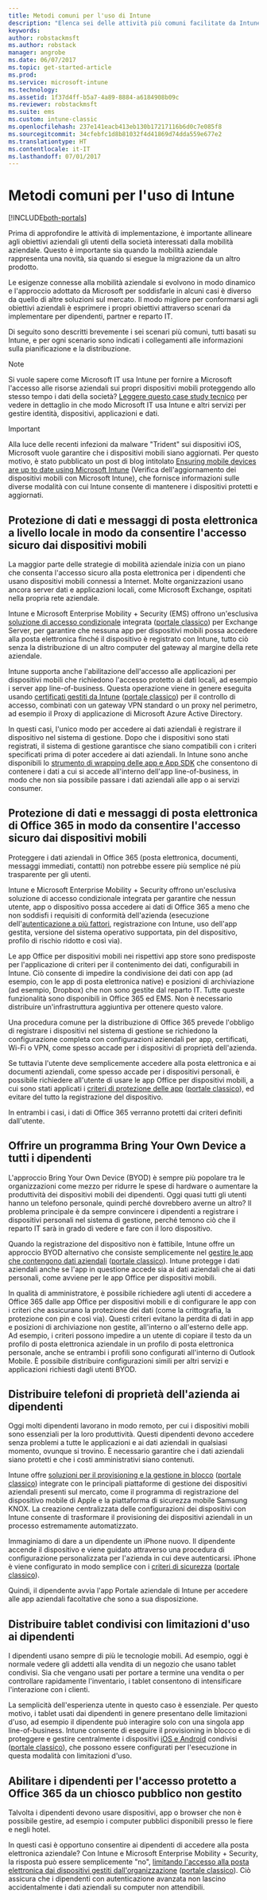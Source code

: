 ```yaml
---
title: Metodi comuni per l'uso di Intune
description: "Elenca sei delle attività più comuni facilitate da Intune"
keywords: 
author: robstackmsft
ms.author: robstack
manager: angrobe
ms.date: 06/07/2017
ms.topic: get-started-article
ms.prod: 
ms.service: microsoft-intune
ms.technology: 
ms.assetid: 1f37d4ff-b5a7-4a89-8884-a6184908b09c
ms.reviewer: robstackmsft
ms.suite: ems
ms.custom: intune-classic
ms.openlocfilehash: 237e141eacb413eb130b17217116b6d0c7e085f8
ms.sourcegitcommit: 34cfebfc1d8b81032f4d41869d74dda559e677e2
ms.translationtype: HT
ms.contentlocale: it-IT
ms.lasthandoff: 07/01/2017
---
```

# <a name="common-ways-to-use-intune"></a>Metodi comuni per l'uso di Intune

[!INCLUDE[both-portals](./includes/note-for-both-portals.md)]

Prima di approfondire le attività di implementazione, è importante allineare agli obiettivi aziendali gli utenti della società interessati dalla mobilità aziendale.  Questo è importante sia quando la mobilità aziendale rappresenta una novità, sia quando si esegue la migrazione da un altro prodotto.  

Le esigenze connesse alla mobilità aziendale si evolvono in modo dinamico e l'approccio adottato da Microsoft per soddisfarle in alcuni casi è diverso da quello di altre soluzioni sul mercato. Il modo migliore per conformarsi agli obiettivi aziendali è esprimere i propri obiettivi attraverso scenari da implementare per dipendenti, partner e reparto IT.  

Di seguito sono descritti brevemente i sei scenari più comuni, tutti basati su Intune, e per ogni scenario sono indicati i collegamenti alle informazioni sulla pianificazione e la distribuzione.

>[!NOTE]
>Si vuole sapere come Microsoft IT usa Intune per fornire a Microsoft l'accesso alle risorse aziendali sui propri dispositivi mobili proteggendo allo stesso tempo i dati della società? [Leggere questo case study tecnico](https://www.microsoft.com/itshowcase/Article/Content/588) per vedere in dettaglio in che modo Microsoft IT usa Intune e altri servizi per gestire identità, dispositivi, applicazioni e dati.  

>[!IMPORTANT]
>Alla luce delle recenti infezioni da malware "Trident" sui dispositivi iOS, Microsoft vuole garantire che i dispositivi mobili siano aggiornati. Per questo motivo, è stato pubblicato un post di blog intitolato [Ensuring mobile devices are up to date using Microsoft Intune](https://blogs.technet.microsoft.com/enterprisemobility/2016/08/26/ensuring-mobile-devices-are-up-to-date-using-microsoft-intune/) (Verifica dell'aggiornamento dei dispositivi mobili con Microsoft Intune), che fornisce informazioni sulle diverse modalità con cui Intune consente di mantenere i dispositivi protetti e aggiornati.

## <a name="protecting-your-on-premises-email-and-data-so-it-can-be-safely-accessed-by-mobile-devices"></a>Protezione di dati e messaggi di posta elettronica a livello locale in modo da consentire l'accesso sicuro dai dispositivi mobili
La maggior parte delle strategie di mobilità aziendale inizia con un piano che consenta l'accesso sicuro alla posta elettronica per i dipendenti che usano dispositivi mobili connessi a Internet. Molte organizzazioni usano ancora server dati e applicazioni locali, come Microsoft Exchange, ospitati nella propria rete aziendale.


Intune e Microsoft Enterprise Mobility + Security (EMS) offrono un'esclusiva [soluzione di accesso condizionale](conditional-access.md) integrata ([portale classico](/intune-classic/deploy-use/restrict-access-to-email-and-o365-services-with-microsoft-intune)) per Exchange Server, per garantire che nessuna app per dispositivi mobili possa accedere alla posta elettronica finché il dispositivo è registrato con Intune, tutto ciò senza la distribuzione di un altro computer del gateway al margine della rete aziendale.

Intune supporta anche l'abilitazione dell'accesso alle applicazioni per dispositivi mobili che richiedono l'accesso protetto ai dati locali, ad esempio i server app line-of-business. Questa operazione viene in genere eseguita usando [certificati gestiti da Intune](certificates-configure.md) ([portale classico](/intune-classic/deploy-use/secure-resource-access-with-certificate-profiles)) per il controllo di accesso, combinati con un gateway VPN standard o un proxy nel perimetro, ad esempio il Proxy di applicazione di Microsoft Azure Active Directory.  

In questi casi, l'unico modo per accedere ai dati aziendali è registrare il dispositivo nel sistema di gestione. Dopo che i dispositivi sono stati registrati, il sistema di gestione garantisce che siano compatibili con i criteri specificati prima di poter accedere ai dati aziendali. In Intune sono anche disponibili lo [strumento di wrapping delle app e App SDK](apps-prepare-mobile-application-management.md) che consentono di contenere i dati a cui si accede all'interno dell'app line-of-business, in modo che non sia possibile passare i dati aziendali alle app o ai servizi consumer.

<!-- Learn more about how to plan and deploy Intune to help secure on-premises email and data. -->


## <a name="protecting-your-office-365-email-and-data-so-it-can-be-safely-accessed-by-mobile-devices"></a>Protezione di dati e messaggi di posta elettronica di Office 365 in modo da consentire l'accesso sicuro dai dispositivi mobili
Proteggere i dati aziendali in Office 365 (posta elettronica, documenti, messaggi immediati, contatti) non potrebbe essere più semplice né più trasparente per gli utenti.


Intune e Microsoft Enterprise Mobility + Security offrono un'esclusiva soluzione di accesso condizionale integrata per garantire che nessun utente, app o dispositivo possa accedere ai dati di Office 365 a meno che non soddisfi i requisiti di conformità dell'azienda (esecuzione dell'[autenticazione a più fattori](/intune-classic/deploy-use/multi-factor-authentication-azure-active-directory), registrazione con Intune, uso dell'app gestita, versione del sistema operativo supportata, pin del dispositivo, profilo di rischio ridotto e così via).


Le app Office per dispositivi mobili nei rispettivi app store sono predisposte per l'applicazione di criteri per il contenimento dei dati, configurabili in Intune. Ciò consente di impedire la condivisione dei dati con app (ad esempio, con le app di posta elettronica native) e posizioni di archiviazione (ad esempio, Dropbox) che non sono gestite dal reparto IT. Tutte queste funzionalità sono disponibili in Office 365 ed EMS. Non è necessario distribuire un'infrastruttura aggiuntiva per ottenere questo valore.

Una procedura comune per la distribuzione di Office 365 prevede l'obbligo di registrare i dispositivi nel sistema di gestione se richiedono la configurazione completa con configurazioni aziendali per app, certificati, Wi-Fi o VPN, come spesso accade per i dispositivi di proprietà dell'azienda.  


Se tuttavia l'utente deve semplicemente accedere alla posta elettronica e ai documenti aziendali, come spesso accade per i dispositivi personali, è possibile richiedere all'utente di usare le app Office per dispositivi mobili, a cui sono stati applicati i [criteri di protezione delle app](app-protection-policies.md) ([portale classico](/intune-classic/deploy-use/protect-apps-and-data-with-microsoft-intune)), ed evitare del tutto la registrazione del dispositivo.  



In entrambi i casi, i dati di Office 365 verranno protetti dai criteri definiti dall'utente.

<!-- Learn more about how to plan and deploy Intune to help secure Office 365 email and data. -->


## <a name="offer-a-bring-your-own-device-program-to-all-employees"></a>Offrire un programma Bring Your Own Device a tutti i dipendenti
L'approccio Bring Your Own Device (BYOD) è sempre più popolare tra le organizzazioni come mezzo per ridurre le spese di hardware o aumentare la produttività dei dispositivi mobili dei dipendenti. Oggi quasi tutti gli utenti hanno un telefono personale, quindi perché dovrebbero averne un altro? Il problema principale è da sempre convincere i dipendenti a registrare i dispositivi personali nel sistema di gestione, perché temono ciò che il reparto IT sarà in grado di vedere e fare con il loro dispositivo.  

Quando la registrazione del dispositivo non è fattibile, Intune offre un approccio BYOD alternativo che consiste semplicemente nel [gestire le app che contengono dati aziendali](app-protection-policies.md) ([portale classico](/intune-classic/deploy-use/protect-apps-and-data-with-microsoft-intune)). Intune protegge i dati aziendali anche se l'app in questione accede sia ai dati aziendali che ai dati personali, come avviene per le app Office per dispositivi mobili.  

In qualità di amministratore, è possibile richiedere agli utenti di accedere a Office 365 dalle app Office per dispositivi mobili e di configurare le app con i criteri che assicurano la protezione dei dati (come la crittografia, la protezione con pin e così via). Questi criteri evitano la perdita di dati in app e posizioni di archiviazione non gestite, all'interno o all'esterno delle app. Ad esempio, i criteri possono impedire a un utente di copiare il testo da un profilo di posta elettronica aziendale in un profilo di posta elettronica personale, anche se entrambi i profili sono configurati all'interno di Outlook Mobile. È possibile distribuire configurazioni simili per altri servizi e applicazioni richiesti dagli utenti BYOD.

<!-- Learn more about how to plan and deploy Intune to support BYOD.-->

## <a name="issue-corporate-owned-phones-to-your-employees"></a>Distribuire telefoni di proprietà dell'azienda ai dipendenti
Oggi molti dipendenti lavorano in modo remoto, per cui i dispositivi mobili sono essenziali per la loro produttività. Questi dipendenti devono accedere senza problemi a tutte le applicazioni e ai dati aziendali in qualsiasi momento, ovunque si trovino. È necessario garantire che i dati aziendali siano protetti e che i costi amministrativi siano contenuti.  

Intune offre [soluzioni per il provisioning e la gestione in blocco](device-enrollment.md) ([portale classico](/intune-classic/deploy-use/manage-corporate-owned-devices)) integrate con le principali piattaforme di gestione dei dispositivi aziendali presenti sul mercato, come il programma di registrazione del dispositivo mobile di Apple e la piattaforma di sicurezza mobile Samsung KNOX. La creazione centralizzata delle configurazioni dei dispositivi con Intune consente di trasformare il provisioning dei dispositivi aziendali in un processo estremamente automatizzato.  

Immaginiamo di dare a un dipendente un iPhone nuovo. Il dipendente accende il dispositivo e viene guidato attraverso una procedura di configurazione personalizzata per l'azienda in cui deve autenticarsi. iPhone è viene configurato in modo semplice con i [criteri di sicurezza](device-profiles.md) ([portale classico](/intune-classic/deploy-use/manage-settings-and-features-on-your-devices-with-microsoft-intune-policies)).

Quindi, il dipendente avvia l'app Portale aziendale di Intune per accedere alle app aziendali facoltative che sono a sua disposizione.

<!-- Learn more about how to plan and deploy Intune to support corporate owned devices. -->

## <a name="issue-limited-use-shared-tablets-to-your-employees"></a>Distribuire tablet condivisi con limitazioni d'uso ai dipendenti
I dipendenti usano sempre di più le tecnologie mobili. Ad esempio, oggi è normale vedere gli addetti alla vendita di un negozio che usano tablet condivisi.  Sia che vengano usati per portare a termine una vendita o per controllare rapidamente l'inventario, i tablet consentono di intensificare l'interazione con i clienti.

La semplicità dell'esperienza utente in questo caso è essenziale. Per questo motivo, i tablet usati dai dipendenti in genere presentano delle limitazioni d'uso, ad esempio il dipendente può interagire solo con una singola app line-of-business. Intune consente di eseguire il provisioning in blocco e di proteggere e gestire centralmente i dispositivi [iOS e Android](device-profiles.md) condivisi ([portale classico](/intune-classic/deploy-use/manage-settings-and-features-on-your-devices-with-microsoft-intune-policies)), che possono essere configurati per l'esecuzione in questa modalità con limitazioni d'uso.

<!-- Learn more about how to plan and deploy Intune to support shared tablets. -->

## <a name="enable-your-employees-to-securely-access-office-365-from-an-unmanaged-public-kiosk"></a>Abilitare i dipendenti per l'accesso protetto a Office 365 da un chiosco pubblico non gestito
Talvolta i dipendenti devono usare dispositivi, app o browser che non è possibile gestire, ad esempio i computer pubblici disponibili presso le fiere e negli hotel.

In questi casi è opportuno consentire ai dipendenti di accedere alla posta elettronica aziendale? Con Intune e Microsoft Enterprise Mobility + Security, la risposta può essere semplicemente "no", [limitando l'accesso alla posta elettronica dai dispositivi gestiti dall'organizzazione](conditional-access.md) ([portale classico](/intune-classic/deploy-use/restrict-access-to-email-and-o365-services-with-microsoft-intune)). Ciò assicura che i dipendenti con autenticazione avanzata non lascino accidentalmente i dati aziendali su computer non attendibili.

